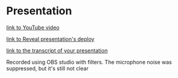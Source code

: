 # Presentation

[link to YouTube video](https://youtu.be/DUX676ADaKY)

[link to Reveal presentation's deploy](https://rolling-scopes-school.github.io/komalapa-JSFE2021Q3/presentation)

[link to the transcript of your presentation](https://docs.google.com/document/d/1ordry4G_kLI1RfSkyuaBvy1PS_ClQl4W0RRkiL8koHQ/edit?usp=sharing)

Recorded using OBS studio with filters. The microphone noise was suppressed, but it's still not clear
